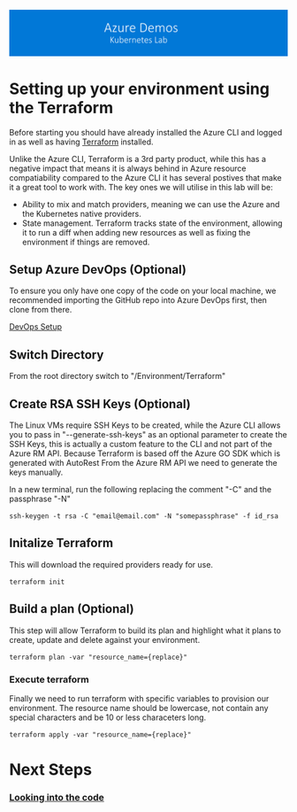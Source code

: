 [![banner](../../images/banner-lab.png)](../../../README.md)

# Setting up your environment using the Terraform

Before starting you should have already installed the Azure CLI and logged in as well as having [Terraform](https://www.terraform.io/) installed. 

Unlike the Azure CLI, Terraform is a 3rd party product, while this has a negative impact that means it is always behind in Azure resource compatiability compared to the Azure CLI it has several postives that make it a great tool to work with. The key ones we will utilise in this lab will be:

- Ability to mix and match providers, meaning we can use the Azure and the Kubernetes native providers.
- State management. Terraform tracks state of the environment, allowing it to run a diff when adding new resources as well as fixing the environment if things are removed.


## Setup Azure DevOps (Optional)

To ensure you only have one copy of the code on your local machine, we recommended importing the GitHub repo into Azure DevOps first, then clone from there.

[DevOps Setup](../../DevOpsSetup)


## Switch Directory

From the root directory switch to "/Environment/Terraform"

## Create RSA SSH Keys (Optional)

The Linux VMs require SSH Keys to be created, while the Azure CLI allows you to pass in "--generate-ssh-keys" as an optional parameter to create the SSH Keys, this is actually a custom feature to the CLI and not part of the Azure RM API. Because Terraform is based off the Azure GO SDK which is generated with AutoRest From the Azure RM API we need to generate the keys manually. 

In a new terminal, run the following replacing the comment "-C" and the passphrase "-N"

```
ssh-keygen -t rsa -C "email@email.com" -N "somepassphrase" -f id_rsa
```

## Initalize Terraform

This will download the required providers ready for use.

```
terraform init
```

## Build a plan (Optional)

This step will allow Terraform to build its plan and highlight what it plans to create, update and delete against your environment.

```
terraform plan -var "resource_name={replace}"
```

### Execute terraform

Finally we need to run terraform with specific variables to provision our environment. The resource name should be lowercase, not contain any special characters and be 10 or less characeters long.

```
terraform apply -var "resource_name={replace}"
```

# Next Steps

### [Looking into the code](../../LookingIntoTheCode)
